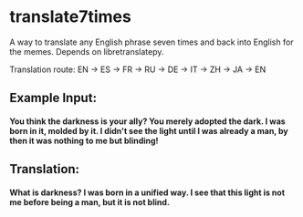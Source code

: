 # translate7times
A way to translate any English phrase seven times and back into English for the memes. Depends on libretranslatepy.

Translation route: EN -> ES -> FR -> RU -> DE -> IT -> ZH -> JA -> EN

## Example Input:
#### You think the darkness is your ally? You merely adopted the dark. I was born in it, molded by it. I didn't see the light until I was already a man, by then it was nothing to me but blinding!

## Translation:
#### What is darkness? I was born in a unified way. I see that this light is not me before being a man, but it is not blind.
